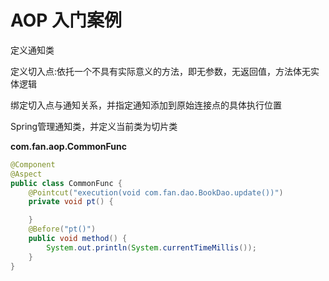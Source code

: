 # AOP 入门案例
定义通知类

定义切入点:依托一个不具有实际意义的方法，即无参数，无返回值，方法体无实体逻辑

绑定切入点与通知关系，并指定通知添加到原始连接点的具体执行位置

Spring管理通知类，并定义当前类为切片类

**com.fan.aop.CommonFunc**
```java
@Component
@Aspect
public class CommonFunc {
    @Pointcut("execution(void com.fan.dao.BookDao.update())")
    private void pt() {

    }
    @Before("pt()")
    public void method() {
        System.out.println(System.currentTimeMillis());
    }
}
```